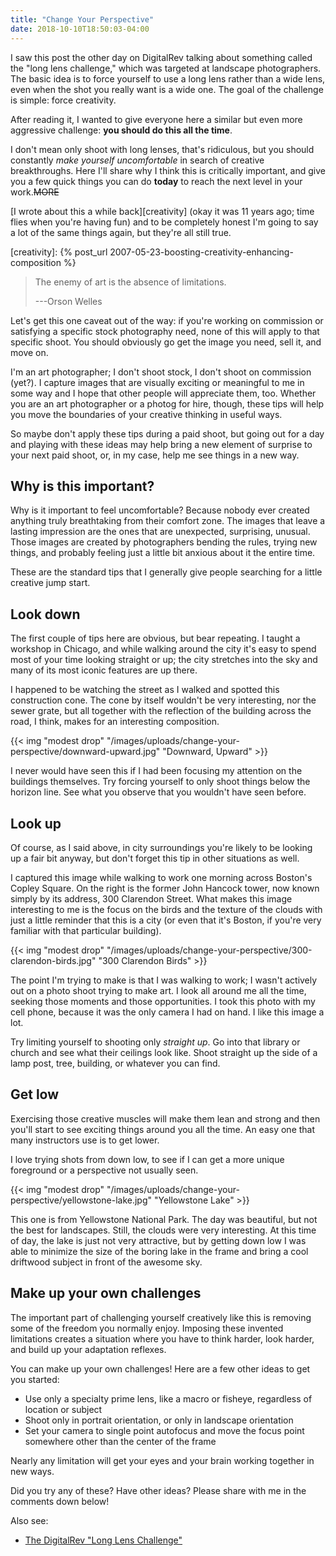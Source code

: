 ```yaml
---
title: "Change Your Perspective"
date: 2018-10-10T18:50:03-04:00
---
```


I saw this post the other day on DigitalRev talking about something called the
"long lens challenge," which was targeted at landscape photographers. The basic
idea is to force yourself to use a long lens rather than a wide lens, even when
the shot you really want is a wide one. The goal of the challenge is simple:
force creativity.

After reading it, I wanted to give everyone here a similar but even more
aggressive challenge: **you should do this all the time**.

I don't mean only shoot with long lenses, that's ridiculous, but you should
constantly *make yourself uncomfortable* in search of creative
breakthroughs. Here I'll share why I think this is critically important, and
give you a few quick things you can do **today** to reach the next level in your
work.~~MORE~~

[I wrote about this a while back][creativity] (okay it was 11 years ago; time
flies when you're having fun) and to be completely honest I'm going to say a lot
of the same things again, but they're all still true.

[creativity]: {% post_url 2007-05-23-boosting-creativity-enhancing-composition %}

> The enemy of art is the absence of limitations.
>
> ---Orson Welles

Let's get this one caveat out of the way: if you're working on commission or
satisfying a specific stock photography need, none of this will apply to that
specific shoot. You should obviously go get the image you need, sell it, and
move on.

I'm an art photographer; I don't shoot stock, I don't shoot on commission
(yet?). I capture images that are visually exciting or meaningful to me in some
way and I hope that other people will appreciate them, too. Whether you are an
art photographer or a photog for hire, though, these tips will help you move the
boundaries of your creative thinking in useful ways.

So maybe don't apply these tips during a paid shoot, but going out for a day and
playing with these ideas may help bring a new element of surprise to your next
paid shoot, or, in my case, help me see things in a new way.

## Why is this important?

Why is it important to feel uncomfortable? Because nobody ever created anything
truly breathtaking from their comfort zone. The images that leave a lasting
impression are the ones that are unexpected, surprising, unusual. Those images
are created by photographers bending the rules, trying new things, and probably
feeling just a little bit anxious about it the entire time.

These are the standard tips that I generally give people searching for a little
creative jump start.

## Look down

The first couple of tips here are obvious, but bear repeating. I taught a
workshop in Chicago, and while walking around the city it's easy to spend most
of your time looking straight or up; the city stretches into the sky and many of
its most iconic features are up there.

I happened to be watching the street as I walked and spotted this construction
cone. The cone by itself wouldn't be very interesting, nor the sewer grate, but
all together with the reflection of the building across the road, I think, makes
for an interesting composition.

{{< img "modest drop" "/images/uploads/change-your-perspective/downward-upward.jpg" "Downward, Upward" >}}

I never would have seen this if I had been focusing my attention on the
buildings themselves. Try forcing yourself to only shoot things below the
horizon line. See what you observe that you wouldn't have seen before.

## Look up

Of course, as I said above, in city surroundings you're likely to be looking up
a fair bit anyway, but don't forget this tip in other situations as well.

I captured this image while walking to work one morning across Boston's Copley
Square. On the right is the former John Hancock tower, now known simply by its
address, 300 Clarendon Street. What makes this image interesting to me is the
focus on the birds and the texture of the clouds with just a little reminder
that this is a city (or even that it's Boston, if you're very familiar with that
particular building).

{{< img "modest drop" "/images/uploads/change-your-perspective/300-clarendon-birds.jpg" "300 Clarendon Birds" >}}

The point I'm trying to make is that I was walking to work; I wasn't actively
out on a photo shoot trying to make art. I look all around me all the time,
seeking those moments and those opportunities. I took this photo with my cell
phone, because it was the only camera I had on hand. I like this image a lot.

Try limiting yourself to shooting only *straight up*. Go into that library or
church and see what their ceilings look like. Shoot straight up the side of a
lamp post, tree, building, or whatever you can find.

## Get low

Exercising those creative muscles will make them lean and strong and then you'll
start to see exciting things around you all the time. An easy one that many
instructors use is to get lower.

I love trying shots from down low, to see if I can get a more unique foreground
or a perspective not usually seen.

{{< img "modest drop" "/images/uploads/change-your-perspective/yellowstone-lake.jpg" "Yellowstone Lake" >}} 

This one is from Yellowstone National Park. The day was beautiful, but not the
best for landscapes. Still, the clouds were very interesting. At this time of
day, the lake is just not very attractive, but by getting down low I was able to
minimize the size of the boring lake in the frame and bring a cool driftwood
subject in front of the awesome sky.

## Make up your own challenges

The important part of challenging yourself creatively like this is removing some
of the freedom you normally enjoy. Imposing these invented limitations creates a
situation where you have to think harder, look harder, and build up your
adaptation reflexes.

You can make up your own challenges! Here are a few other ideas to get you
started:

* Use only a specialty prime lens, like a macro or fisheye, regardless of
  location or subject
* Shoot only in portrait orientation, or only in landscape orientation
* Set your camera to single point autofocus and move the focus point somewhere
  other than the center of the frame

Nearly any limitation will get your eyes and your brain working together in new
ways.

Did you try any of these? Have other ideas? Please share with me in the comments
down below!

Also see:

* [The DigitalRev "Long Lens Challenge"](https://www.digitalrev.com/article/why-every-landscape-photographer-should-take-the-long-lens-challenge)
